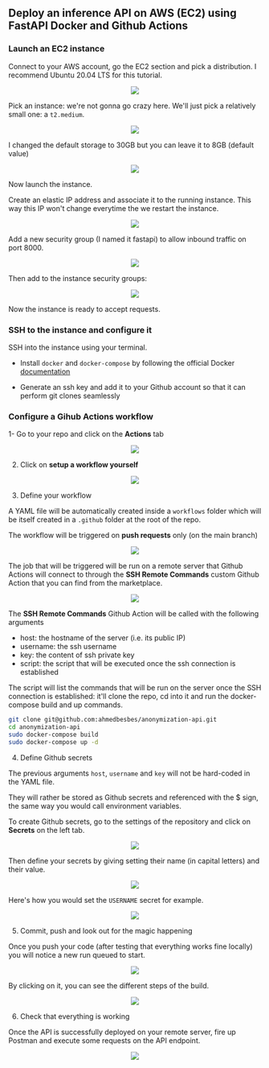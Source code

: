 ## Deploy an inference API on AWS (EC2) using FastAPI Docker and Github Actions

### Launch an EC2 instance

Connect to your AWS account, go the EC2 section and pick a distribution. I recommend Ubuntu 20.04 LTS for this tutorial.

<p align="center">
    <img src="./images/aws_1.png"/>
</p>

Pick an instance: we're not gonna go crazy here. We'll just pick a relatively small one: a `t2.medium`.

<p align="center">
    <img src="./images/aws_2.png"/>
</p>

I changed the default storage to 30GB but you can leave it to 8GB (default value)

<p align="center">
    <img src="./images/aws_3.png"/>
</p>

Now launch the instance.

Create an elastic IP address and associate it to the running instance. This way this IP won't change everytime the we restart the instance.

<p align="center">
    <img src="./images/aws_4.png"/>
</p>

Add a new security group (I named it fastapi) to allow inbound traffic on port 8000.

<p align="center">
    <img src="./images/aws_5.png"/>
</p>

Then add to the instance security groups:

<p align="center">
    <img src="./images/aws_6.png"/>
</p>

Now the instance is ready to accept requests.

### SSH to the instance and configure it

SSH into the instance using your terminal.

- Install `docker` and `docker-compose` by following the official Docker [documentation](https://docs.docker.com/engine/install/ubuntu/)

- Generate an ssh key and add it to your Github account so that it can perform git clones seamlessly

### Configure a Gihub Actions workflow

1- Go to your repo and click on the **Actions** tab

<p align="center">
    <img src="./images/ga_1.png"/>
</p>

2. Click on **setup a workflow yourself**

<p align="center">
    <img src="./images/ga_2.png"/>
</p>

3. Define your workflow

A YAML file will be automatically created inside a `workflows` folder which will be itself created in a `.github` folder at the root of the repo.

The workflow will be triggered on **push requests** only (on the main branch)

<p align="center">
    <img src="./images/ga_3.png"/>
</p>

The job that will be triggered will be run on a remote server that Github Actions will connect to through the **SSH Remote Commands** custom Github Action that you can find from the marketplace.

<p align="center">
    <img src="./images/ga_4.png"/>
</p>

The **SSH Remote Commands** Github Action will be called with the following arguments

- host: the hostname of the server (i.e. its public IP)
- username: the ssh username
- key: the content of ssh private key
- script: the script that will be executed once the ssh connection is established

The script will list the commands that will be run on the server once the SSH connection is established: it'll clone the repo, cd into it and run the docker-compose build and up commands.

```bash
git clone git@github.com:ahmedbesbes/anonymization-api.git
cd anonymization-api
sudo docker-compose build
sudo docker-compose up -d
```

4. Define Github secrets

The previous arguments `host`, `username` and `key` will not be hard-coded in the YAML file.

They will rather be stored as Github secrets and referenced with the $ sign, the same way you would call environment variables.

To create Github secrets, go to the settings of the repository and click on **Secrets** on the left tab.

<p align="center">
    <img src="./images/ga_5.png"/>
</p>

Then define your secrets by giving setting their name (in capital letters) and their value.

<p align="center">
    <img src="./images/ga_6.png"/>
</p>

Here's how you would set the `USERNAME` secret for example.

<p align="center">
    <img src="./images/ga_7.png"/>
</p>

5. Commit, push and look out for the magic happening

Once you push your code (after testing that everything works fine locally) you will notice a new run queued to start.

<p align="center">
    <img src="./images/ga_8.png"/>
</p>

By clicking on it, you can see the different steps of the build.

<p align="center">
    <img src="./images/ga_9.png"/>
</p>

6. Check that everything is working

Once the API is successfully deployed on your remote server, fire up Postman and execute some requests on the API endpoint.

<p align="center">
    <img src="./images/postman.png"/>
</p>

